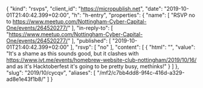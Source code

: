 {
  "kind": "rsvps",
  "client_id": "https://micropublish.net",
  "date": "2019-10-01T21:40:42.399+02:00",
  "h": "h-entry",
  "properties": {
    "name": [
      "RSVP no to https://www.meetup.com/Nottingham-Cyber-Capital-One/events/264520277/"
    ],
    "in-reply-to": [
      "https://www.meetup.com/Nottingham-Cyber-Capital-One/events/264520277/"
    ],
    "published": [
      "2019-10-01T21:40:42.399+02:00"
    ],
    "rsvp": [
      "no"
    ],
    "content": [
      {
        "html": "",
        "value": "It's a shame as this sounds good, but it clashes with https://www.jvt.me/events/homebrew-website-club-nottingham/2019/10/16/ and as it's Hacktoberfest it's going to be pretty busy, methinks!"
      }
    ]
  },
  "slug": "2019/10/cycqv",
  "aliases": [
    "/mf2/c7bb4dd8-9f4c-416d-a329-ad8e1e43f1b8/"
  ]
}
